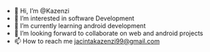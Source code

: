 - 👋 Hi, I’m @Kazenzi
- 👀 I’m interested in  software Development 
- 🌱 I’m currently learning android development
- 💞️ I’m looking forward to collaborate on web and android projects
- 📫 How to reach me jacintakazenzi99@gmail.com

<!---
Kazenzi/Kazenzi is a ✨ special ✨ repository because its `README.md` (this file) appears on your GitHub profile.
You can click the Preview link to take a look at your changes.
--->
